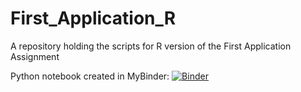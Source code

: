 # First_Application_R
A repository holding the scripts for R version of the First Application Assignment

Python notebook created in MyBinder:
[![Binder](http://mybinder.org/badge_logo.svg)](https://mybinder.org/v2/git/https%3A%2F%2Fgithub.com%2Fa-petulla%2Fconda_env/py37_r353)
